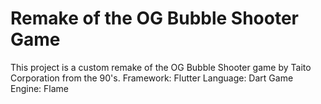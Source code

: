 # Remake of the OG Bubble Shooter Game

This project is a custom remake of the OG Bubble Shooter game by Taito Corporation from the 90's. 
Framework: Flutter
Language: Dart
Game Engine: Flame


